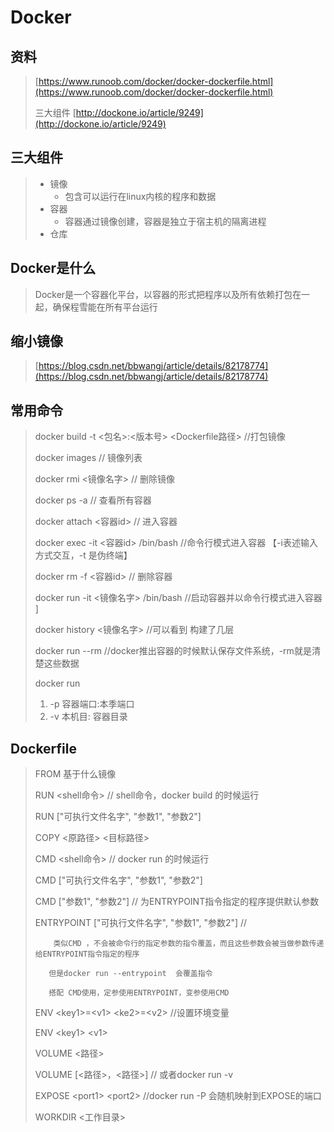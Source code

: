 # Docker

## 资料

> [https://www.runoob.com/docker/docker-dockerfile.html](https://www.runoob.com/docker/docker-dockerfile.html)
>
> 三大组件 [http://dockone.io/article/9249](http://dockone.io/article/9249)

## 三大组件

> * 镜像
>   * 包含可以运行在linux内核的程序和数据
> * 容器
>   * 容器通过镜像创建，容器是独立于宿主机的隔离进程
> * 仓库

## Docker是什么

> Docker是一个容器化平台，以容器的形式把程序以及所有依赖打包在一起，确保程雪能在所有平台运行

## 缩小镜像

> [https://blog.csdn.net/bbwangj/article/details/82178774](https://blog.csdn.net/bbwangj/article/details/82178774)

## 常用命令

> docker build -t  &lt;包名&gt;:&lt;版本号&gt;  &lt;Dockerfile路径&gt;   //打包镜像
>
> docker images // 镜像列表
>
> docker rmi &lt;镜像名字&gt;    // 删除镜像
>
> docker ps -a   // 查看所有容器
>
> docker attach &lt;容器id&gt;  // 进入容器
>
> docker exec -it &lt;容器id&gt;   /bin/bash //命令行模式进入容器  【-i表述输入方式交互，-t 是伪终端】
>
> docker rm -f  &lt;容器id&gt;    // 删除容器
>
> docker run -it &lt;镜像名字&gt; /bin/bash    //启动容器并以命令行模式进入容器 \]
>
> docker history &lt;镜像名字&gt;  //可以看到 构建了几层
>
> docker run --rm  //docker推出容器的时候默认保存文件系统，-rm就是清楚这些数据
>
> docker run 
>
> 1. -p 容器端口:本季端口
> 2. -v 本机目: 容器目录

## Dockerfile

> FROM    基于什么镜像
>
> RUN &lt;shell命令&gt;   // shell命令，docker build 的时候运行
>
> RUN \["可执行文件名字", "参数1", "参数2"\]
>
> COPY &lt;原路径&gt;   &lt;目标路径&gt;
>
> CMD &lt;shell命令&gt; // docker run 的时候运行
>
> CMD \["可执行文件名字", "参数1", "参数2"\]
>
> CMD \["参数1", "参数2"\]   // 为ENTRYPOINT指令指定的程序提供默认参数
>
> ENTRYPOINT \["可执行文件名字", "参数1", "参数2"\]  //
>
> ```
>     类似CMD ，不会被命令行的指定参数的指令覆盖，而且这些参数会被当做参数传递给ENTRYPOINT指令指定的程序
>
>    但是docker run --entrypoint  会覆盖指令
>
>    搭配 CMD使用，定参使用ENTRYPOINT，变参使用CMD
> ```
>
> ENV  &lt;key1&gt;=&lt;v1&gt;  &lt;ke2&gt;=&lt;v2&gt;    //设置环境变量
>
> ENV  &lt;key1&gt;  &lt;v1&gt;
>
> VOLUME &lt;路径&gt;
>
> VOLUME \[&lt;路径&gt;，&lt;路径&gt;\]   // 或者docker run -v
>
> EXPOSE  &lt;port1&gt;  &lt;port2&gt;   //docker run -P 会随机映射到EXPOSE的端口
>
> WORKDIR   &lt;工作目录&gt;



